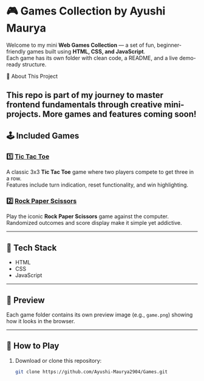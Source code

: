 # 🎮 Games Collection by Ayushi Maurya

Welcome to my mini **Web Games Collection** — a set of fun, beginner-friendly games built using **HTML, CSS, and JavaScript**.  
Each game has its own folder with clean code, a README, and a live demo-ready structure.

🌱 About This Project

This repo is part of my journey to master frontend fundamentals through creative mini-projects.
More games and features coming soon!
---

## 🕹️ Included Games

### 1️⃣ [Tic Tac Toe](./Tic%20Tac%20Toe)
A classic 3x3 **Tic Tac Toe** game where two players compete to get three in a row.  
Features include turn indication, reset functionality, and win highlighting.

### 2️⃣ [Rock Paper Scissors](./Rock%20Paper%20Scissor)
Play the iconic **Rock Paper Scissors** game against the computer.  
Randomized outcomes and score display make it simple yet addictive.

---

## 🧰 Tech Stack
- HTML  
- CSS  
- JavaScript  

---

## 📸 Preview
Each game folder contains its own preview image (e.g., `game.png`) showing how it looks in the browser.

---

## 🚀 How to Play
1. Download or clone this repository:
   ```bash
   git clone https://github.com/Ayushi-Maurya2904/Games.git
